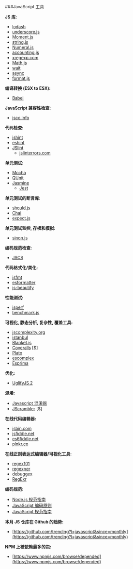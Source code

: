###JavaScript 工具

**JS 库:**

* [lodash](http://lodash.com)
* [underscore.js](http://underscorejs.org)
* [Moment.js](http://momentjs.com/)
* [string.js](http://stringjs.com/)
* [Numeral.js](http://numeraljs.com/)
* [accounting.js](http://openexchangerates.github.io/accounting.js/)
* [xregexp.com](http://xregexp.com/)
* [Math.js](http://mathjs.org/)
* [wait](https://github.com/elving/wait)
* [async](https://github.com/caolan/async)
* [format.js](http://formatjs.io/)

**编译转换 (ESX to ESX):**

* [Babel](https://babeljs.io/)

**JavaScript 兼容性检查:**

* [jscc.info](http://jscc.info/)

**代码检查:**

* [jshint](http://jshint.com/)
* [eshint](http://eslint.org/)
* [JSlint](http://www.jslint.com/)
  * [jslinterrors.com](http://jslinterrors.com/)

**单元测试:**

* [Mocha](http://mochajs.org/)
* [QUnit](http://qunitjs.com/)
* [Jasmine](http://jasmine.github.io/)
  * [Jest](http://facebook.github.io/jest/) 

**单元测试的断言库:**

* [should.js](http://shouldjs.github.io/)
* [Chai](http://chaijs.com/)
* [expect.js](https://github.com/Automattic/expect.js)

**单元测试监控, 存根和模拟:**

* [sinon.js](http://sinonjs.org/)

**编码规范检查:**

* [JSCS](http://jscs.info/)

**代码格式化/美化:**

* [jsfmt](http://rdio.github.io/jsfmt/)
* [esformatter](https://github.com/millermedeiros/esformatter#esformatterformatstr-optsstring)
* [js-beautify](http://jsbeautifier.org/)

**性能测试:**

* [jsperf](http://jsperf.com/)
* [benchmark.js](http://benchmarkjs.com/)

**可视化, 静态分析, 复杂性, 覆盖工具:**

* [jscomplexity.org](http://jscomplexity.org/)
* [istanbul](https://github.com/gotwarlost/istanbul)
* [Blanket.js](http://blanketjs.org/)
* [Coveralls](https://coveralls.io/) [$]
* [Plato](https://github.com/es-analysis/plato)
* [escomplex](https://github.com/jared-stilwell/escomplex)
* [Esprima](http://esprima.org/)

**优化:**

* [UglifyJS 2](https://github.com/mishoo/UglifyJS2)

**混淆:**

* [Javascript 混淆器](http://www.javascriptobfuscator.com/)
* [JScrambler](https://jscrambler.com/) [$]

**在线代码编辑器:**

* [jsbin.com](http://jsbin.com/)
* [jsfiddle.net](http://jsfiddle.net/)
* [es6fiddle.net](http://www.es6fiddle.net/)
* [plnkr.co](http://plnkr.co/)

**在线正则表达式编辑器/可视化工具:**

* [regex101](https://regex101.com/)
* [regexper](http://regexper.com/)
* [debuggex](https://www.debuggex.com)
* [RegExr](http://regexr.com/)

**编码规范:**

* [Node.js 规范指南](https://github.com/felixge/node-style-guide)
* [JavaScript 编码原则](https://github.com/rwaldron/idiomatic.js)
* [JavaScript 规范指南](http://airbnb.io/javascript/)

**本月 JS 仓库在 Github 的趋势:**

* [https://github.com/trending?l=javascript&since=monthly](https://github.com/trending?l=javascript&since=monthly)

**NPM 上被依赖最多的包:**

* [https://www.npmjs.com/browse/depended](https://www.npmjs.com/browse/depended)